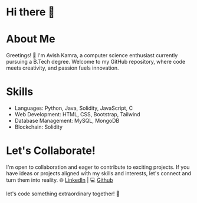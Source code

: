 # Hi there 👋

# About Me
Greetings! 👋 I'm Avish Kamra, a computer science enthusiast currently pursuing a B.Tech degree. Welcome to my GitHub repository, where code meets creativity, and passion fuels innovation.

# Skills
 - Languages: Python, Java, Solidity, JavaScript, C
 - Web Development: HTML, CSS, Bootstrap, Tailwind
 - Database Management: MySQL, MongoDB
 - Blockchain: Solidity

# Let's Collaborate!
I'm open to collaboration and eager to contribute to exciting projects. If you have ideas or projects aligned with my skills and interests, let's connect and turn them into reality.
🌐 [LinkedIn](https://www.linkedin.com/in/avish-kamra-a75209280/) | 💻 [Github](https://github.com/Avi-kamra01/Avi-kamra01/)

let's code something extraordinary together! 🚀
